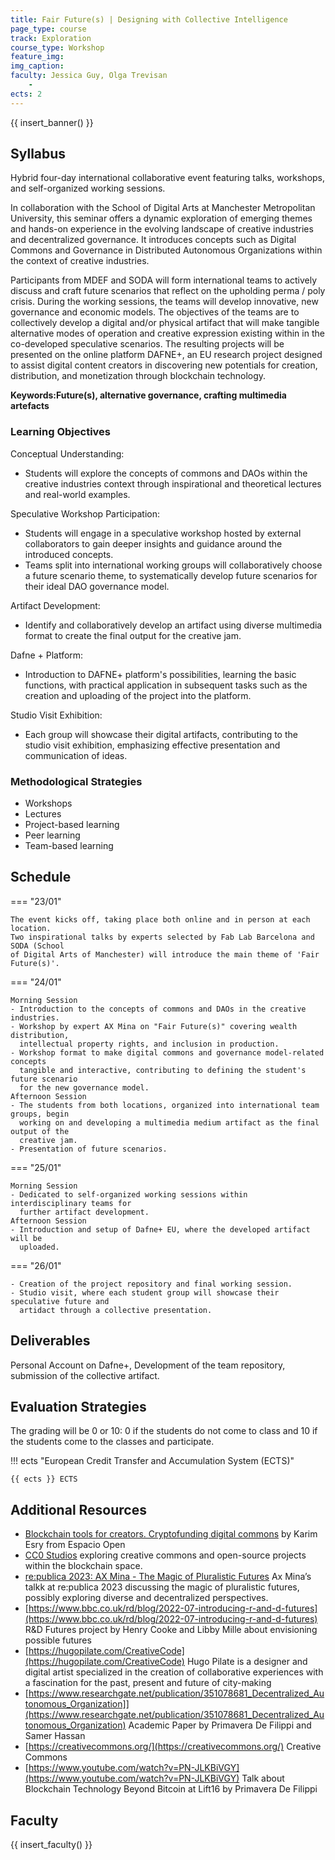 ```yaml
---
title: Fair Future(s) | Designing with Collective Intelligence 
page_type: course
track: Exploration
course_type: Workshop
feature_img:
img_caption:
faculty: Jessica Guy, Olga Trevisan
    - 
ects: 2
---
```


{{ insert_banner() }}

## Syllabus

Hybrid four-day international collaborative event featuring talks, workshops, and self-organized working sessions.

In collaboration with the School of Digital Arts at Manchester Metropolitan University, this seminar offers a dynamic exploration of emerging themes and hands-on experience in the evolving landscape of creative industries and decentralized governance. It introduces concepts such as Digital Commons and Governance in Distributed Autonomous Organizations within the context of creative industries.

Participants from MDEF and SODA will form international teams to actively discuss and craft future scenarios that reflect on the upholding perma / poly crisis. During the working sessions, the teams will develop innovative, new governance and economic models. The objectives of the teams are to collectively develop a digital and/or physical artifact that will make tangible alternative modes of operation and creative expression existing within in the co-developed speculative scenarios.
The resulting projects will be presented on the online platform DAFNE+, an EU research project designed to assist digital content creators in discovering new potentials for creation, distribution, and monetization through blockchain technology.

**Keywords:Future(s), alternative governance, crafting multimedia artefacts**

### Learning Objectives

Conceptual Understanding:
- Students will explore the concepts of commons and DAOs within the creative industries context through inspirational and theoretical lectures and real-world examples.
  
Speculative Workshop Participation:
- Students will engage in a speculative workshop hosted by external collaborators to gain deeper insights and guidance around the introduced concepts.
- Teams split into international working groups will collaboratively choose a future scenario theme, to systematically develop future scenarios for their ideal DAO governance model.

Artifact Development:
- Identify and collaboratively develop an artifact using diverse multimedia format to create the final output for the creative jam.

Dafne + Platform:
- Introduction to DAFNE+ platform's possibilities, learning the basic functions, with practical application in subsequent tasks such as the creation and uploading of the project into the platform.

Studio Visit Exhibition:
- Each group will showcase their digital artifacts, contributing to the studio visit exhibition, emphasizing effective presentation and communication of ideas.

### Methodological Strategies

- Workshops
- Lectures
- Project-based learning
- Peer learning
- Team-based learning

## Schedule

=== "23/01"

    The event kicks off, taking place both online and in person at each location. 
    Two inspirational talks by experts selected by Fab Lab Barcelona and SODA (School 
    of Digital Arts of Manchester) will introduce the main theme of 'Fair Future(s)'.

=== "24/01"

    Morning Session
    - Introduction to the concepts of commons and DAOs in the creative industries.
    - Workshop by expert AX Mina on "Fair Future(s)" covering wealth distribution,     
      intellectual property rights, and inclusion in production.
    - Workshop format to make digital commons and governance model-related concepts     
      tangible and interactive, contributing to defining the student's future scenario 
      for the new governance model.
    Afternoon Session
    - The students from both locations, organized into international team groups, begin 
      working on and developing a multimedia medium artifact as the final output of the 
      creative jam.
    - Presentation of future scenarios.

=== "25/01"

    Morning Session 
    - Dedicated to self-organized working sessions within interdisciplinary teams for 
      further artifact development.
    Afternoon Session
    - Introduction and setup of Dafne+ EU, where the developed artifact will be 
      uploaded.

=== "26/01"

    - Creation of the project repository and final working session.
    - Studio visit, where each student group will showcase their speculative future and 
      artidact through a collective presentation.

## Deliverables

Personal Account on Dafne+, Development of the team repository, submission of the collective artifact.

## Evaluation Strategies

The grading will be 0 or 10: 0 if the students do not come to class and 10 if the students come to the classes and participate.

!!! ects "European Credit Transfer and Accumulation System (ECTS)"

    {{ ects }} ECTS

## Additional Resources

- [Blockchain tools for creators. Cryptofunding digital commons](https://www.youtube.com/watch?v=z1lMzdyOmf0) by Karim Esry from Espacio Open
- [CC0 Studios](https://www.cc0studios.com/) exploring creative commons and open-source projects within the blockchain space.
- [re:publica 2023: AX Mina - The Magic of Pluralistic Futures](https://www.youtube.com/watch?v=0_W8NzbfdlY) Ax Mina’s talkk at re:publica 2023 discussing the magic of pluralistic futures, possibly exploring diverse and decentralized perspectives.
- [https://www.bbc.co.uk/rd/blog/2022-07-introducing-r-and-d-futures](https://www.bbc.co.uk/rd/blog/2022-07-introducing-r-and-d-futures) R&D Futures project by Henry Cooke and Libby Mille about envisioning possible futures
- [https://hugopilate.com/CreativeCode](https://hugopilate.com/CreativeCode) Hugo Pilate is a designer and digital artist specialized in the creation of collaborative experiences with a fascination for the past, present and future of city-making
- [https://www.researchgate.net/publication/351078681_Decentralized_Autonomous_Organization]](https://www.researchgate.net/publication/351078681_Decentralized_Autonomous_Organization) Academic Paper by Primavera De Filippi and Samer Hassan 
- [https://creativecommons.org/](https://creativecommons.org/) Creative Commons
- [https://www.youtube.com/watch?v=PN-JLKBiVGY](https://www.youtube.com/watch?v=PN-JLKBiVGY) Talk about Blockchain Technology Beyond Bitcoin at Lift16 by Primavera De Filippi


## Faculty

{{ insert_faculty() }}
